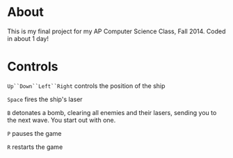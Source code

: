 About
==========
This is my final project for my AP Computer Science Class, Fall 2014.
Coded in about 1 day!

Controls
==========
`Up``Down``Left``Right` controls the position of the ship

`Space` fires the ship's laser

`B` detonates a bomb, clearing all enemies and their lasers, sending you to the next wave. You start out with one.

`P` pauses the game

`R` restarts the game

